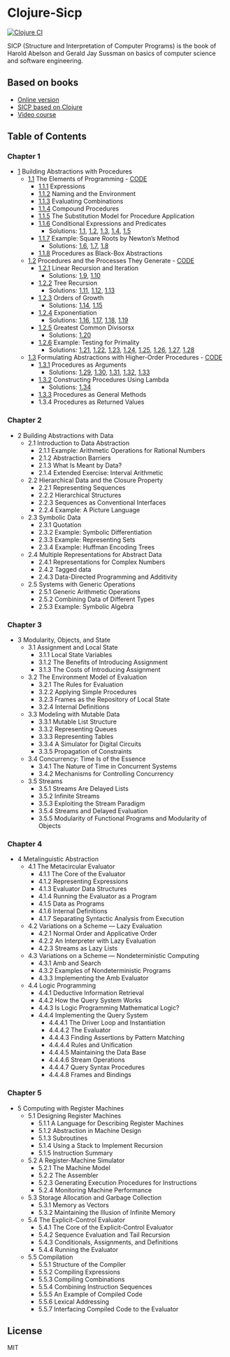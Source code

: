 # Clojure-Sicp

[![Clojure CI](https://github.com/SmetDenis/Clojure-Sicp/actions/workflows/main.yml/badge.svg?branch=main)](https://github.com/SmetDenis/Clojure-Sicp/actions/workflows/main.yml)

SICP (Structure and Interpretation of Computer Programs) is the book of Harold Abelson and Gerald
Jay Sussman on basics of computer science and software engineering.

## Based on books

* [Online version](https://sarabander.github.io/sicp/)
* [SICP based on Clojure](https://www.sicpdistilled.com/)
* [Video course](https://ocw.mit.edu/courses/6-001-structure-and-interpretation-of-computer-programs-spring-2005/)

## Table of Contents

### Chapter 1

* [1](https://sarabander.github.io/sicp/html/Chapter-1.xhtml#Chapter-1) Building Abstractions with Procedures
    * [1.1](https://sarabander.github.io/sicp/html/1_002e1.xhtml#g_t1_002e1) The Elements of Programming - [CODE](src/sicp/chapter_1/part_1/book_1_1.clj)
        * [1.1.1](https://sarabander.github.io/sicp/html/1_002e1.xhtml#g_t1_002e1_002e1) Expressions
        * [1.1.2](https://sarabander.github.io/sicp/html/1_002e1.xhtml#g_t1_002e1_002e2) Naming and the Environment
        * [1.1.3](https://sarabander.github.io/sicp/html/1_002e1.xhtml#g_t1_002e1_002e3) Evaluating Combinations
        * [1.1.4](https://sarabander.github.io/sicp/html/1_002e1.xhtml#g_t1_002e1_002e4) Compound Procedures
        * [1.1.5](https://sarabander.github.io/sicp/html/1_002e1.xhtml#g_t1_002e1_002e5) The Substitution Model for Procedure Application
        * [1.1.6](https://sarabander.github.io/sicp/html/1_002e1.xhtml#g_t1_002e1_002e6) Conditional Expressions and Predicates
            * Solutions: [1.1](src/sicp/chapter_1/part_1/ex_1_1.clj), [1.2](src/sicp/chapter_1/part_1/ex_1_2.clj), [1.3](src/sicp/chapter_1/part_1/ex_1_3.clj), [1.4](src/sicp/chapter_1/part_1/ex_1_4.clj), [1.5](src/sicp/chapter_1/part_1/ex_1_5.clj)
        * [1.1.7](https://sarabander.github.io/sicp/html/1_002e1.xhtml#g_t1_002e1_002e7) Example: Square Roots by Newton’s Method
            * Solutions: [1.6](src/sicp/chapter_1/part_1/ex_1_6.clj), [1.7](src/sicp/chapter_1/part_1/ex_1_7.clj), [1.8](src/sicp/chapter_1/part_1/ex_1_8.clj)
        * [1.1.8](https://sarabander.github.io/sicp/html/1_002e1.xhtml#g_t1_002e1_002e8) Procedures as Black-Box Abstractions
    * [1.2](https://sarabander.github.io/sicp/html/1_002e2.xhtml#g_t1_002e2) Procedures and the Processes They Generate - [CODE](src/sicp/chapter_1/part_2/book_1_2.clj)
        * [1.2.1](https://sarabander.github.io/sicp/html/1_002e2.xhtml#g_t1_002e2_002e1) Linear Recursion and Iteration
            * Solutions: [1.9](src/sicp/chapter_1/part_2/ex_1_09.clj), [1.10](src/sicp/chapter_1/part_2/ex_1_10.clj)
        * [1.2.2](https://sarabander.github.io/sicp/html/1_002e2.xhtml#g_t1_002e2_002e2) Tree Recursion
            * Solutions: [1.11](src/sicp/chapter_1/part_2/ex_1_11.clj), [1.12](src/sicp/chapter_1/part_2/ex_1_12.clj), [1.13](src/sicp/chapter_1/part_2/ex_1_13.clj)
        * [1.2.3](https://sarabander.github.io/sicp/html/1_002e2.xhtml#g_t1_002e2_002e3) Orders of Growth
            * Solutions: [1.14](src/sicp/chapter_1/part_2/ex_1_14.clj), [1.15](src/sicp/chapter_1/part_2/ex_1_15.clj)
        * [1.2.4](https://sarabander.github.io/sicp/html/1_002e2.xhtml#g_t1_002e2_002e4) Exponentiation
            * Solutions: [1.16](src/sicp/chapter_1/part_2/ex_1_16.clj), [1.17](src/sicp/chapter_1/part_2/ex_1_17.clj), [1.18](src/sicp/chapter_1/part_2/ex_1_18.clj), [1.19](src/sicp/chapter_1/part_2/ex_1_19.clj)
        * [1.2.5](https://sarabander.github.io/sicp/html/1_002e2.xhtml#g_t1_002e2_002e4) Greatest Common Divisorsx
            * Solutions: [1.20](src/sicp/chapter_1/part_2/ex_1_20.clj)
        * [1.2.6](https://sarabander.github.io/sicp/html/1_002e2.xhtml#g_t1_002e2_002e6) Example: Testing for Primality
            * Solutions: [1.21](src/sicp/chapter_1/part_2/ex_1_21.clj), [1.22](src/sicp/chapter_1/part_2/ex_1_22.clj), [1.23](src/sicp/chapter_1/part_2/ex_1_23.clj), [1.24](src/sicp/chapter_1/part_2/ex_1_24.clj), [1.25](src/sicp/chapter_1/part_2/ex_1_25.clj), [1.26](src/sicp/chapter_1/part_2/ex_1_26.clj), [1.27](src/sicp/chapter_1/part_2/ex_1_27.clj), [1.28](src/sicp/chapter_1/part_2/ex_1_28.clj)
    * [1.3](https://sarabander.github.io/sicp/html/1_002e3.xhtml#g_t1_002e3) Formulating Abstractions with Higher-Order Procedures - [CODE](src/sicp/chapter_1/part_3/book_1_3.clj)
        * [1.3.1](https://sarabander.github.io/sicp/html/1_002e3.xhtml#g_t1_002e3_002e1) Procedures as Arguments
            * Solutions: [1.29](src/sicp/chapter_1/part_3/ex_1_29.clj), [1.30](src/sicp/chapter_1/part_3/ex_1_30.clj), [1.31](src/sicp/chapter_1/part_3/ex_1_31.clj), [1.32](src/sicp/chapter_1/part_3/ex_1_32.clj), [1.33](src/sicp/chapter_1/part_3/ex_1_33.clj)
        * [1.3.2](https://sarabander.github.io/sicp/html/1_002e3.xhtml#g_t1_002e3_002e2) Constructing Procedures Using Lambda
            * Solutions: [1.34](src/sicp/chapter_1/part_3/ex_1_34.clj)
        * [1.3.3](https://sarabander.github.io/sicp/html/1_002e3.xhtml#g_t1_002e3_002e3) Procedures as General Methods
        * 1.3.4 Procedures as Returned Values

### Chapter 2

* 2 Building Abstractions with Data
    * 2.1 Introduction to Data Abstraction
        * 2.1.1 Example: Arithmetic Operations for Rational Numbers
        * 2.1.2 Abstraction Barriers
        * 2.1.3 What Is Meant by Data?
        * 2.1.4 Extended Exercise: Interval Arithmetic
    * 2.2 Hierarchical Data and the Closure Property
        * 2.2.1 Representing Sequences
        * 2.2.2 Hierarchical Structures
        * 2.2.3 Sequences as Conventional Interfaces
        * 2.2.4 Example: A Picture Language
    * 2.3 Symbolic Data
        * 2.3.1 Quotation
        * 2.3.2 Example: Symbolic Differentiation
        * 2.3.3 Example: Representing Sets
        * 2.3.4 Example: Huffman Encoding Trees
    * 2.4 Multiple Representations for Abstract Data
        * 2.4.1 Representations for Complex Numbers
        * 2.4.2 Tagged data
        * 2.4.3 Data-Directed Programming and Additivity
    * 2.5 Systems with Generic Operations
        * 2.5.1 Generic Arithmetic Operations
        * 2.5.2 Combining Data of Different Types
        * 2.5.3 Example: Symbolic Algebra

### Chapter 3

* 3 Modularity, Objects, and State
    * 3.1 Assignment and Local State
        * 3.1.1 Local State Variables
        * 3.1.2 The Benefits of Introducing Assignment
        * 3.1.3 The Costs of Introducing Assignment
    * 3.2 The Environment Model of Evaluation
        * 3.2.1 The Rules for Evaluation
        * 3.2.2 Applying Simple Procedures
        * 3.2.3 Frames as the Repository of Local State
        * 3.2.4 Internal Definitions
    * 3.3 Modeling with Mutable Data
        * 3.3.1 Mutable List Structure
        * 3.3.2 Representing Queues
        * 3.3.3 Representing Tables
        * 3.3.4 A Simulator for Digital Circuits
        * 3.3.5 Propagation of Constraints
    * 3.4 Concurrency: Time Is of the Essence
        * 3.4.1 The Nature of Time in Concurrent Systems
        * 3.4.2 Mechanisms for Controlling Concurrency
    * 3.5 Streams
        * 3.5.1 Streams Are Delayed Lists
        * 3.5.2 Infinite Streams
        * 3.5.3 Exploiting the Stream Paradigm
        * 3.5.4 Streams and Delayed Evaluation
        * 3.5.5 Modularity of Functional Programs and Modularity of Objects

### Chapter 4

* 4 Metalinguistic Abstraction
    * 4.1 The Metacircular Evaluator
        * 4.1.1 The Core of the Evaluator
        * 4.1.2 Representing Expressions
        * 4.1.3 Evaluator Data Structures
        * 4.1.4 Running the Evaluator as a Program
        * 4.1.5 Data as Programs
        * 4.1.6 Internal Definitions
        * 4.1.7 Separating Syntactic Analysis from Execution
    * 4.2 Variations on a Scheme — Lazy Evaluation
        * 4.2.1 Normal Order and Applicative Order
        * 4.2.2 An Interpreter with Lazy Evaluation
        * 4.2.3 Streams as Lazy Lists
    * 4.3 Variations on a Scheme — Nondeterministic Computing
        * 4.3.1 Amb and Search
        * 4.3.2 Examples of Nondeterministic Programs
        * 4.3.3 Implementing the Amb Evaluator
    * 4.4 Logic Programming
        * 4.4.1 Deductive Information Retrieval
        * 4.4.2 How the Query System Works
        * 4.4.3 Is Logic Programming Mathematical Logic?
        * 4.4.4 Implementing the Query System
            * 4.4.4.1 The Driver Loop and Instantiation
            * 4.4.4.2 The Evaluator
            * 4.4.4.3 Finding Assertions by Pattern Matching
            * 4.4.4.4 Rules and Unification
            * 4.4.4.5 Maintaining the Data Base
            * 4.4.4.6 Stream Operations
            * 4.4.4.7 Query Syntax Procedures
            * 4.4.4.8 Frames and Bindings

### Chapter 5

* 5 Computing with Register Machines
    * 5.1 Designing Register Machines
        * 5.1.1 A Language for Describing Register Machines
        * 5.1.2 Abstraction in Machine Design
        * 5.1.3 Subroutines
        * 5.1.4 Using a Stack to Implement Recursion
        * 5.1.5 Instruction Summary
    * 5.2 A Register-Machine Simulator
        * 5.2.1 The Machine Model
        * 5.2.2 The Assembler
        * 5.2.3 Generating Execution Procedures for Instructions
        * 5.2.4 Monitoring Machine Performance
    * 5.3 Storage Allocation and Garbage Collection
        * 5.3.1 Memory as Vectors
        * 5.3.2 Maintaining the Illusion of Infinite Memory
    * 5.4 The Explicit-Control Evaluator
        * 5.4.1 The Core of the Explicit-Control Evaluator
        * 5.4.2 Sequence Evaluation and Tail Recursion
        * 5.4.3 Conditionals, Assignments, and Definitions
        * 5.4.4 Running the Evaluator
    * 5.5 Compilation
        * 5.5.1 Structure of the Compiler
        * 5.5.2 Compiling Expressions
        * 5.5.3 Compiling Combinations
        * 5.5.4 Combining Instruction Sequences
        * 5.5.5 An Example of Compiled Code
        * 5.5.6 Lexical Addressing
        * 5.5.7 Interfacing Compiled Code to the Evaluator

## License

MIT
